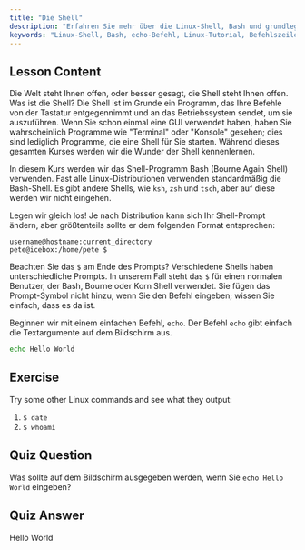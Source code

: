 ```yaml
---
title: "Die Shell"
description: "Erfahren Sie mehr über die Linux-Shell, Bash und grundlegende Befehle wie 'echo'. Verstehen Sie Shell-Prompts und beginnen Sie Ihre Linux-Reise mit diesem anfängerfreundlichen Leitfaden."
keywords: "Linux-Shell, Bash, echo-Befehl, Linux-Tutorial, Befehlszeile, Linux für Anfänger, Shell-Prompt, Linux-Leitfaden"
---
```


## Lesson Content

Die Welt steht Ihnen offen, oder besser gesagt, die Shell steht Ihnen offen. Was ist die Shell? Die Shell ist im Grunde ein Programm, das Ihre Befehle von der Tastatur entgegennimmt und an das Betriebssystem sendet, um sie auszuführen. Wenn Sie schon einmal eine GUI verwendet haben, haben Sie wahrscheinlich Programme wie "Terminal" oder "Konsole" gesehen; dies sind lediglich Programme, die eine Shell für Sie starten. Während dieses gesamten Kurses werden wir die Wunder der Shell kennenlernen.

In diesem Kurs werden wir das Shell-Programm Bash (Bourne Again Shell) verwenden. Fast alle Linux-Distributionen verwenden standardmäßig die Bash-Shell. Es gibt andere Shells, wie `ksh`, `zsh` und `tsch`, aber auf diese werden wir nicht eingehen.

Legen wir gleich los! Je nach Distribution kann sich Ihr Shell-Prompt ändern, aber größtenteils sollte er dem folgenden Format entsprechen:

```plaintext
username@hostname:current_directory
pete@icebox:/home/pete $
```

Beachten Sie das `$` am Ende des Prompts? Verschiedene Shells haben unterschiedliche Prompts. In unserem Fall steht das `$` für einen normalen Benutzer, der Bash, Bourne oder Korn Shell verwendet. Sie fügen das Prompt-Symbol nicht hinzu, wenn Sie den Befehl eingeben; wissen Sie einfach, dass es da ist.

Beginnen wir mit einem einfachen Befehl, `echo`. Der Befehl `echo` gibt einfach die Textargumente auf dem Bildschirm aus.

```bash
echo Hello World
```

## Exercise

Try some other Linux commands and see what they output:

1. `$ date`
2. `$ whoami`

## Quiz Question

Was sollte auf dem Bildschirm ausgegeben werden, wenn Sie `echo Hello World` eingeben?

## Quiz Answer

Hello World
